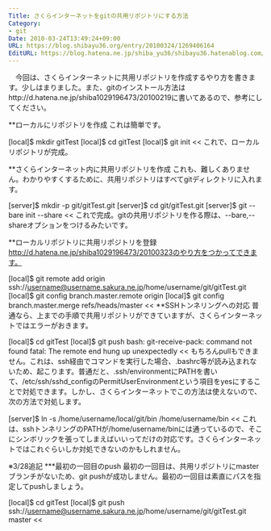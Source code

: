 ```yaml
---
Title: さくらインターネットをgitの共用リポジトリにする方法
Category:
- git
Date: 2010-03-24T13:49:24+09:00
URL: https://blog.shibayu36.org/entry/20100324/1269406164
EditURL: https://blog.hatena.ne.jp/shiba_yu36/shibayu36.hatenablog.com/atom/entry/12704591929888039246
---
```


　今回は、さくらインターネットに共用リポジトリを作成するやり方を書きます。少しはまりました。また、gitのインストール方法はhttp://d.hatena.ne.jp/shiba1029196473/20100219に書いてあるので、参考にしてください。

**ローカルにリポジトリを作成
これは簡単です。
>>
[local]$ mkdir gitTest
[local]$ cd gitTest
[local]$ git init
<<
これで、ローカルリポジトリが完成。

**さくらインターネット内に共用リポジトリを作成
これも、難しくありません。わかりやすくするために、共用リポジトリはすべてgitディレクトリに入れます。
>>
[server]$ mkdir -p git/gitTest.git
[server]$ cd git/gitTest.git
[server]$ git --bare init --share
<<
これで完成。gitの共用リポジトリを作る際は、--bare,--shareオプションをつけるみたいです。

**ローカルリポジトリに共用リポジトリを登録
http://d.hatena.ne.jp/shiba1029196473/20100323のやり方をつかってできます。
>>
[local]$ git remote add origin ssh://username@username.sakura.ne.jp/home/username/git/gitTest.git
[local]$ git config branch.master.remote origin
[local]$ git config branch.master.merge refs/heads/master
<<
**SSHトンネリングへの対応
普通なら、上までの手順で共用リポジトリができていますが、さくらインターネットではエラーがおきます。
>>
[local]$ cd gitTest
[local]$ git push
bash: git-receive-pack: command not found
fatal: The remote end hung up unexpectedly
<<
もちろんpullもできません。これは、ssh経由でコマンドを実行した場合、.bashrc等が読み込まれないため、起こります。普通だと、.ssh/environmentにPATHを書いて、/etc/ssh/sshd_configのPermitUserEnvironmentという項目をyesにすることで対処できます。しかし、さくらインターネットでこの方法は使えないので、次の方法で対処します。
>>
[server]$ ln -s /home/username/local/git/bin /home/username/bin
<<
これは、sshトンネリングのPATHが/home/username/binには通っているので、そこにシンボリックを張ってしまえばいいってだけの対応です。さくらインターネットではこれぐらいしか対処できないのかもしれません。

※3/28追記
***最初の一回目のpush
最初の一回目は、共用リポジトリにmasterブランチがないため、git pushが成功しません。最初の一回目は素直にパスを指定してpushしましょう。
>>
[local]$ cd gitTest
[local]$ git push ssh://username@username.sakura.ne.jp/home/username/git/gitTest.git master
<<
